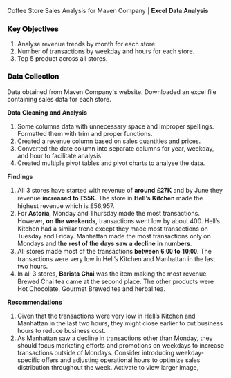Coffee Store Sales Analysis for Maven Company | 𝐄𝐱𝐜𝐞𝐥 𝐃𝐚𝐭𝐚 𝐀𝐧𝐚𝐥𝐲𝐬𝐢𝐬

### 𝐊𝐞𝐲 𝐎𝐛𝐣𝐞𝐜𝐭𝐢𝐯𝐞𝐬
1. Analyse revenue trends by month for each store.
2. Number of transactions by weekday and hours for each store.
3. Top 5 product across all stores.

### 𝐃𝐚𝐭𝐚 𝐂𝐨𝐥𝐥𝐞𝐜𝐭𝐢𝐨𝐧

Data obtained from Maven Company's website. Downloaded an excel file containing sales data for each store.

𝐃𝐚𝐭𝐚 𝐂𝐥𝐞𝐚𝐧𝐢𝐧𝐠 𝐚𝐧𝐝 𝐀𝐧𝐚𝐥𝐲𝐬𝐢𝐬
1. Some columns data with unnecessary space and improper spellings. Formatted them with trim and proper functions. 
2. Created a revenue column based on sales quantities and prices.
3. Converted the date column into separate columns for year, weekday, and hour to facilitate analysis.
4. Created multiple pivot tables and pivot charts to analyse the data.

𝐅𝐢𝐧𝐝𝐢𝐧𝐠𝐬
1. All 3 stores have started with revenue of 𝐚𝐫𝐨𝐮𝐧𝐝 £𝟐𝟕𝐊 and by June they revenue 𝐢𝐧𝐜𝐫𝐞𝐚𝐬𝐞𝐝 𝐭𝐨 £𝟓𝟓𝐊. The store in 𝐇𝐞𝐥𝐥’𝐬 𝐊𝐢𝐭𝐜𝐡𝐞𝐧 made the highest revenue which is £56,957.
2. For 𝐀𝐬𝐭𝐨𝐫𝐢𝐚, Monday and Thursday made the most transactions. However, 𝐨𝐧 𝐭𝐡𝐞 𝐰𝐞𝐞𝐤𝐞𝐧𝐝𝐬, transactions went low by about 400. Hell’s Kitchen had a similar trend except they made most transections on Tuesday and Friday. Manhattan made the most transactions only on Mondays and 𝐭𝐡𝐞 𝐫𝐞𝐬𝐭 𝐨𝐟 𝐭𝐡𝐞 𝐝𝐚𝐲𝐬 𝐬𝐚𝐰 𝐚 𝐝𝐞𝐜𝐥𝐢𝐧𝐞 𝐢𝐧 𝐧𝐮𝐦𝐛𝐞𝐫𝐬.
3. All stores made most of the transactions 𝐛𝐞𝐭𝐰𝐞𝐞𝐧 𝟔:𝟎𝟎 𝐭𝐨 𝟏𝟎:𝟎𝟎. The transactions were very low in Hell’s Kitchen and Manhattan in the last two hours.
4. In all 3 stores, 𝐁𝐚𝐫𝐢𝐬𝐭𝐚 𝐂𝐡𝐚𝐢 was the item making the most revenue. Brewed Chai tea came at the second place. The other products were Hot Chocolate, Gourmet Brewed tea and herbal tea.

𝐑𝐞𝐜𝐨𝐦𝐦𝐞𝐧𝐝𝐚𝐭𝐢𝐨𝐧𝐬
1. Given that the transactions were very low in Hell’s Kitchen and Manhattan in the last two hours, they might close earlier to cut business hours to reduce business cost.
2. As Manhattan saw a decline in transactions other than Monday, they should focus marketing efforts and promotions on weekdays to increase transactions outside of Mondays. Consider introducing weekday-specific offers and adjusting operational hours to optimize sales distribution throughout the week.
Activate to view larger image,
